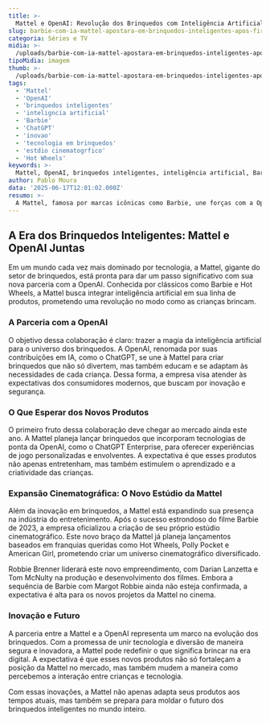 ```yaml
---
title: >-
  Mattel e OpenAI: Revolução dos Brinquedos com Inteligência Artificial
slug: barbie-com-ia-mattel-apostara-em-brinquedos-inteligentes-apos-firmar-parceira-com-a-openai
categoria: Séries e TV
midia: >-
  /uploads/barbie-com-ia-mattel-apostara-em-brinquedos-inteligentes-apos-firmar-parceira-com-a-openai-thumb.webp
tipoMidia: imagem
thumb: >-
  /uploads/barbie-com-ia-mattel-apostara-em-brinquedos-inteligentes-apos-firmar-parceira-com-a-openai-thumb.webp
tags:
  - 'Mattel'
  - 'OpenAI'
  - 'brinquedos inteligentes'
  - 'inteligncia artificial'
  - 'Barbie'
  - 'ChatGPT'
  - 'inovao'
  - 'tecnologia em brinquedos'
  - 'estdio cinematogrfico'
  - 'Hot Wheels'
keywords: >-
  Mattel, OpenAI, brinquedos inteligentes, inteligência artificial, Barbie, ChatGPT, inovação, tecnologia em brinquedos, estúdio cinematográfico, Hot Wheels
author: Pablo Moura
data: '2025-06-17T12:01:02.000Z'
resumo: >-
  A Mattel, famosa por marcas icônicas como Barbie, une forças com a OpenAI para lançar brinquedos inteligentes, prometendo transformar o mercado de brinquedos com inovações tecnológicas.
---
```


## A Era dos Brinquedos Inteligentes: Mattel e OpenAI Juntas

Em um mundo cada vez mais dominado por tecnologia, a Mattel, gigante do setor de brinquedos, está pronta para dar um passo significativo com sua nova parceria com a OpenAI. Conhecida por clássicos como Barbie e Hot Wheels, a Mattel busca integrar inteligência artificial em sua linha de produtos, prometendo uma revolução no modo como as crianças brincam.

### A Parceria com a OpenAI

O objetivo dessa colaboração é claro: trazer a magia da inteligência artificial para o universo dos brinquedos. A OpenAI, renomada por suas contribuições em IA, como o ChatGPT, se une à Mattel para criar brinquedos que não só divertem, mas também educam e se adaptam às necessidades de cada criança. Dessa forma, a empresa visa atender às expectativas dos consumidores modernos, que buscam por inovação e segurança.

### O Que Esperar dos Novos Produtos

O primeiro fruto dessa colaboração deve chegar ao mercado ainda este ano. A Mattel planeja lançar brinquedos que incorporam tecnologias de ponta da OpenAI, como o ChatGPT Enterprise, para oferecer experiências de jogo personalizadas e envolventes. A expectativa é que esses produtos não apenas entretenham, mas também estimulem o aprendizado e a criatividade das crianças.

### Expansão Cinematográfica: O Novo Estúdio da Mattel

Além da inovação em brinquedos, a Mattel está expandindo sua presença na indústria do entretenimento. Após o sucesso estrondoso do filme Barbie de 2023, a empresa oficializou a criação de seu próprio estúdio cinematográfico. Este novo braço da Mattel já planeja lançamentos baseados em franquias queridas como Hot Wheels, Polly Pocket e American Girl, prometendo criar um universo cinematográfico diversificado.

Robbie Brenner liderará este novo empreendimento, com Darian Lanzetta e Tom McNulty na produção e desenvolvimento dos filmes. Embora a sequência de Barbie com Margot Robbie ainda não esteja confirmada, a expectativa é alta para os novos projetos da Mattel no cinema.

### Inovação e Futuro

A parceria entre a Mattel e a OpenAI representa um marco na evolução dos brinquedos. Com a promessa de unir tecnologia e diversão de maneira segura e inovadora, a Mattel pode redefinir o que significa brincar na era digital. A expectativa é que esses novos produtos não só fortaleçam a posição da Mattel no mercado, mas também mudem a maneira como percebemos a interação entre crianças e tecnologia.

Com essas inovações, a Mattel não apenas adapta seus produtos aos tempos atuais, mas também se prepara para moldar o futuro dos brinquedos inteligentes no mundo inteiro.